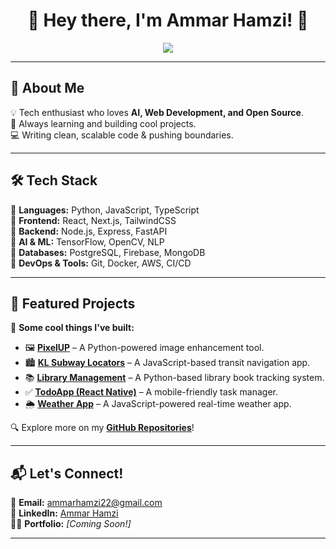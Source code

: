 <h1 align="center">👋 Hey there, I'm Ammar Hamzi! 🚀</h1>

<p align="center">
  <img src="https://readme-typing-svg.herokuapp.com?color=36BCF7&lines=Passionate+Developer;AI+Enthusiast;Open+Source+Contributor;Tech+Explorer+🚀" />
</p>

---

## 🚀 About Me
💡 Tech enthusiast who loves **AI, Web Development, and Open Source**.  
🎯 Always learning and building cool projects.  
💻 Writing clean, scalable code & pushing boundaries.  

---

## 🛠️ Tech Stack
🔹 **Languages:** Python, JavaScript, TypeScript  
🔹 **Frontend:** React, Next.js, TailwindCSS  
🔹 **Backend:** Node.js, Express, FastAPI  
🔹 **AI & ML:** TensorFlow, OpenCV, NLP  
🔹 **Databases:** PostgreSQL, Firebase, MongoDB  
🔹 **DevOps & Tools:** Git, Docker, AWS, CI/CD  

---

## 🎯 Featured Projects
🚀 **Some cool things I've built:**
- 🖼 **[PixelUP](https://github.com/ammarhamzi/pixel-up)** – A Python-powered image enhancement tool.  
- 🏙 **[KL Subway Locators](https://github.com/ammarhamzi/kl-subway-locators)** – A JavaScript-based transit navigation app.  
- 📚 **[Library Management](https://github.com/ammarhamzi/library-management)** – A Python-based library book tracking system.  
- ✅ **[TodoApp (React Native)](https://github.com/ammarhamzi/todoApp-reactnative)** – A mobile-friendly task manager.  
- 🌦 **[Weather App](https://github.com/ammarhamzi/weather-app)** – A JavaScript-powered real-time weather app.  

🔍 Explore more on my **[GitHub Repositories](https://github.com/ammarhamzi?tab=repositories)**!

---

## 📬 Let's Connect!
📧 **Email:** [ammarhamzi22@gmail.com](mailto:ammarhamzi22@gmail.com)  
💼 **LinkedIn:** [Ammar Hamzi](https://www.linkedin.com/in/ammarhamzi/)  
🧑‍💻 **Portfolio:** *[Coming Soon!]*  

---

